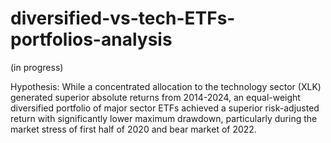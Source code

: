 # diversified-vs-tech-ETFs-portfolios-analysis

(in progress)

Hypothesis: While a concentrated allocation to the technology sector (XLK) generated superior absolute returns from 2014-2024, an equal-weight diversified portfolio of major sector ETFs achieved a superior risk-adjusted return with significantly lower maximum drawdown, particularly during the market stress of first half of 2020 and bear market of 2022.
